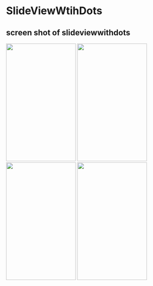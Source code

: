 # SlideViewWtihDots
## screen shot of slideviewwithdots

<img src="https://user-images.githubusercontent.com/36994388/37242973-f7c185da-249b-11e8-9974-cd77e8e85ee1.png" width="190" height="320">
<img src="https://user-images.githubusercontent.com/36994388/37242973-f7c185da-249b-11e8-9974-cd77e8e85ee1.png" width="190" height="320">
<img src="https://user-images.githubusercontent.com/36994388/37242973-f7c185da-249b-11e8-9974-cd77e8e85ee1.png" width="190" height="320">
<img src="https://user-images.githubusercontent.com/36994388/37242973-f7c185da-249b-11e8-9974-cd77e8e85ee1.png" width="190" height="320">
